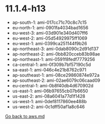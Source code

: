 
 # 11.1.4-h13
- ap-south-1: ami-017cc71c70c8c7c15
- eu-north-1: ami-0901fa4034bad1656
- eu-west-3: ami-03d901e340d407ff6
- eu-west-2: ami-05d54929975ff1069
- eu-west-1: ami-0399ca251144f9b26
- ap-northeast-3: ami-0dab8090c2d91d137
- ap-northeast-2: ami-0bb820cceb83b98ae
- ap-northeast-1: ami-0591f8fedf7779256
- ca-central-1: ami-0f309b7bf57190c5d
- sa-east-1: ami-046c4e21b8762c971
- ap-southeast-1: ami-08ce29860874e972a
- ap-southeast-2: ami-02ae6079c06caad09
- eu-central-1: ami-0b8f40db4d670902d
- us-east-1: ami-06b97655cb07b6650
- us-east-2: ami-08a6041a77d1f1428
- us-west-1: ami-0def8117860ee488b
- us-west-2: ami-0c1dff50af1a8c646

[Go back to aws.md](../../aws.md) 
